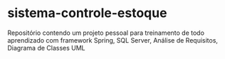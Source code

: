 # sistema-controle-estoque
Repositório contendo um projeto pessoal para treinamento de todo aprendizado com framework Spring, SQL Server, Análise de Requisitos, Diagrama de Classes UML
